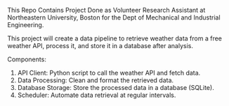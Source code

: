 This Repo Contains Project Done as Volunteer Research Assistant at Northeastern University, Boston for the Dept of Mechanical and Industrial Engineering.

This project will create a data pipeline to retrieve weather data from a free weather API, process it, and store it in a database after analysis.

Components:

1. API Client: Python script to call the weather API and fetch data.
2. Data Processing: Clean and format the retrieved data.
3. Database Storage: Store the processed data in a database (SQLite).
4. Scheduler: Automate data retrieval at regular intervals.
